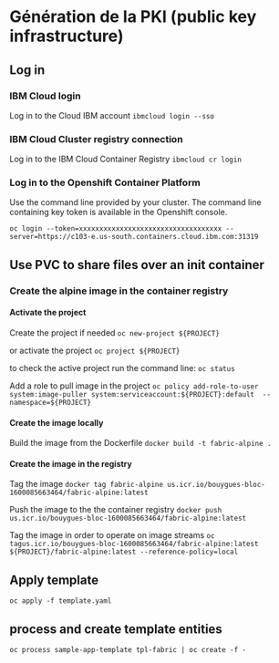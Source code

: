 # Génération de la PKI (public key infrastructure) 

## Log in

### IBM Cloud login
Log in to the Cloud IBM account 
`ibmcloud login --sso`

### IBM Cloud Cluster registry connection
Log in to the IBM Cloud Container Registry
`ibmcloud cr login`

### Log in to the Openshift Container Platform
Use the command line provided by your cluster. The command line containing key token is available in the Openshift console.

`oc login --token=xxxxxxxxxxxxxxxxxxxxxxxxxxxxxxxxxxx --server=https://c103-e.us-south.containers.cloud.ibm.com:31319`

## Use PVC to share files over an init container

### Create the alpine image in the container registry  

#### Activate the project
Create the project if needed
 `oc new-project ${PROJECT}`

or activate the project
`oc project ${PROJECT}`

to check the active project run the command line: `oc status`

Add a role to pull image in the project
`oc policy add-role-to-user system:image-puller system:serviceaccount:${PROJECT}:default  --namespace=${PROJECT}`

#### Create the image locally
Build the image from the Dockerfile
`docker build -t fabric-alpine .`

#### Create the image in the registry 
Tag the image
`docker tag fabric-alpine us.icr.io/bouygues-bloc-1600085663464/fabric-alpine:latest`

Push the image to the the container registry
`docker push us.icr.io/bouygues-bloc-1600085663464/fabric-alpine:latest`

Tag the image in order to operate on image streams
`oc tagus.icr.io/bouygues-bloc-1600085663464/fabric-alpine:latest ${PROJECT}/fabric-alpine:latest --reference-policy=local`

## Apply template
`oc apply -f template.yaml`

## process and create template entities
`oc process sample-app-template tpl-fabric | oc create -f -`


